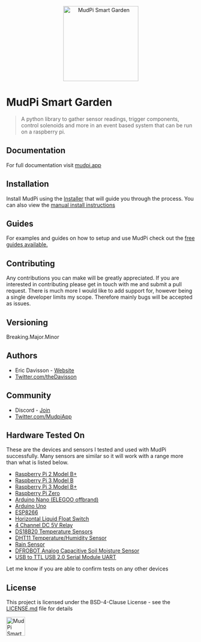 <p align="center"><img alt="MudPi Smart Garden" title="MudPi Smart Garden" src="https://mudpi.app/img/mudPI_LOGO_small_grad.png" width="200px"></p>

# MudPi Smart Garden
> A python library to gather sensor readings, trigger components, control solenoids and more in an event based system that can be run on a raspberry pi.


## Documentation
For full documentation visit [mudpi.app](https://mudpi.app/docs)


## Installation
Install MudPi using the [Installer](https://github.com/mudpi/installer) that will guide you through the process. You can also view the [manual install instructions](https://github.com/mudpi/installer/blob/master/docs/MANUAL_INSTALL.md)


## Guides
For examples and guides on how to setup and use MudPi check out the [free guides available.](https://mudpi.app/guides)


## Contributing
Any contributions you can make will be greatly appreciated. If you are interested in contributing please get in touch with me and submit a pull request. There is much more I would like to add support for, however being a single developer limits my scope. Therefore mainly bugs will be accepted as issues. 


## Versioning
Breaking.Major.Minor


## Authors
* Eric Davisson  - [Website](http://ericdavisson.com)
* [Twitter.com/theDavisson](https://twitter.com/theDavisson)

## Community
* Discord  - [Join](https://discord.gg/daWg2YH)
* [Twitter.com/MudpiApp](https://twitter.com/mudpiapp)

## Hardware Tested On
These are the devices and sensors I tested and used with MudPi successfully. Many sensors are similar so it will work with a range more than what is listed below. 

* [Raspberry Pi 2 Model B+](https://www.raspberrypi.org/products/raspberry-pi-2-model-b/)
* [Raspberry Pi 3 Model B](https://www.raspberrypi.org/products/raspberry-pi-3-model-b/)
* [Raspberry Pi 3 Model B+](https://www.raspberrypi.org/products/raspberry-pi-3-model-b/)
* [Raspberry Pi Zero](https://www.raspberrypi.org/products/raspberry-pi-zero/)
* [Arduino Nano (ELEGOO offbrand)](https://www.amazon.com/ELEGOO-Arduino-ATmega328P-without-compatible/dp/B0713XK923)
* [Arduino Uno](https://store.arduino.cc/usa/arduino-uno-rev3)
* [ESP8266](https://www.espressif.com/en/products/hardware/esp8266ex/overview)
* [Horizontal Liquid Float Switch](https://www.amazon.com/gp/product/B01HLPGJUQ/ref=oh_aui_detailpage_o07_s00?ie=UTF8&psc=1)
* [4 Channel DC 5V Relay](https://www.amazon.com/gp/product/B00KTEN3TM/ref=oh_aui_detailpage_o08_s00?ie=UTF8&psc=1)
* [DS18B20 Temperature Sensors](https://www.amazon.com/gp/product/B018KFX5X0/ref=oh_aui_detailpage_o08_s00?ie=UTF8&psc=1)
* [DHT11 Temperature/Humidity Sensor](https://www.amazon.com/gp/product/B01DKC2GQ0/ref=oh_aui_detailpage_o07_s05?ie=UTF8&psc=1)
* [Rain Sensor](https://www.amazon.com/gp/product/B01D9JK2F6/ref=oh_aui_detailpage_o03_s00?ie=UTF8&psc=1)
* [DFROBOT Analog Capacitive Soil Moisture Sensor](https://www.amazon.com/gp/product/B01GHY0N4K/ref=oh_aui_detailpage_o01_s00?ie=UTF8&psc=1)
* [USB to TTL USB 2.0 Serial Module UART](https://www.amazon.com/gp/product/B07CWKHTLH/ref=oh_aui_detailpage_o04_s00?ie=UTF8&psc=1)

Let me know if you are able to confirm tests on any other devices

## License
This project is licensed under the BSD-4-Clause License - see the [LICENSE.md](LICENSE.md) file for details


<img alt="MudPi Smart Garden" title="MudPi Smart Garden" src="https://mudpi.app/img/mudPI_LOGO_small_flat.png" width="50px">

